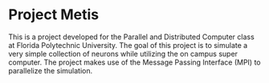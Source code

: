 # Project Metis
This is a project developed for the Parallel and Distributed Computer class at Florida Polytechnic University.
The goal of this project is to simulate a very simple collection of neurons while utilizing the on campus
super computer. The project makes use of the Message Passing Interface (MPI) to parallelize the simulation.
